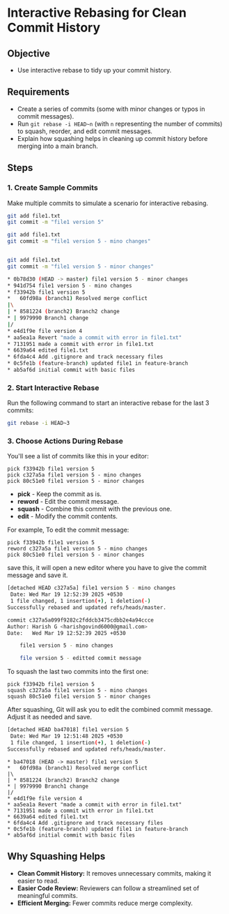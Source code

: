 # Interactive Rebasing for Clean Commit History

## Objective
- Use interactive rebase to tidy up your commit history.

## Requirements
- Create a series of commits (some with minor changes or typos in commit messages).
- Run `git rebase -i HEAD~n` (with `n` representing the number of commits) to squash, reorder, and edit commit messages.
- Explain how squashing helps in cleaning up commit history before merging into a main branch.

## Steps

### 1. Create Sample Commits
Make multiple commits to simulate a scenario for interactive rebasing.
```bash
git add file1.txt
git commit -m "file1 version 5"

git add file1.txt
git commit -m "file1 version 5 - mino changes"


git add file1.txt
git commit -m "file1 version 5 - minor changes"
```
```bash
* 0b78d30 (HEAD -> master) file1 version 5 - minor changes
* 941d754 file1 version 5 - mino changes
* f33942b file1 version 5
*   60fd98a (branch1) Resolved merge conflict
|\
| * 8581224 (branch2) Branch2 change
* | 9979990 Branch1 change
|/
* e4d1f9e file version 4
* aa5ea1a Revert "made a commit with error in file1.txt"
* 7131951 made a commit with error in file1.txt
* 6639a64 edited file1.txt
* 6fda4c4 Add .gitignore and track necessary files
* 0c5fe1b (feature-branch) updated file1 in feature-branch
* ab5af6d initial commit with basic files
```

### 2. Start Interactive Rebase
Run the following command to start an interactive rebase for the last 3 commits:
```bash
git rebase -i HEAD~3
```

### 3. Choose Actions During Rebase
You'll see a list of commits like this in your editor:
```
pick f33942b file1 version 5
pick c327a5a file1 version 5 - mino changes
pick 80c51e0 file1 version 5 - minor changes
```
- **pick** - Keep the commit as is.
- **reword** - Edit the commit message.
- **squash** - Combine this commit with the previous one.
- **edit** - Modify the commit contents.

For example, To edit the commit message:
```
pick f33942b file1 version 5
reword c327a5a file1 version 5 - mino changes
pick 80c51e0 file1 version 5 - minor changes
```
save this, it will open a new editor where you have to give the commit message and save it.
```bash
[detached HEAD c327a5a] file1 version 5 - mino changes
 Date: Wed Mar 19 12:52:39 2025 +0530
 1 file changed, 1 insertion(+), 1 deletion(-)
Successfully rebased and updated refs/heads/master.
```
```bash
commit c327a5a099f9282c2fddcb3475cdbb2e4a94ccce
Author: Harish G <harishgovind6000@gmail.com>
Date:   Wed Mar 19 12:52:39 2025 +0530

    file1 version 5 - mino changes

    file version 5 - editted commit message
```
To squash the last two commits into the first one:
```
pick f33942b file1 version 5
squash c327a5a file1 version 5 - mino changes
squash 80c51e0 file1 version 5 - minor changes
```

After squashing, Git will ask you to edit the combined commit message. Adjust it as needed and save.
```bash
[detached HEAD ba47018] file1 version 5
 Date: Wed Mar 19 12:51:48 2025 +0530
 1 file changed, 1 insertion(+), 1 deletion(-)
Successfully rebased and updated refs/heads/master.
```
```
* ba47018 (HEAD -> master) file1 version 5
*   60fd98a (branch1) Resolved merge conflict
|\
| * 8581224 (branch2) Branch2 change
* | 9979990 Branch1 change
|/
* e4d1f9e file version 4
* aa5ea1a Revert "made a commit with error in file1.txt"
* 7131951 made a commit with error in file1.txt
* 6639a64 edited file1.txt
* 6fda4c4 Add .gitignore and track necessary files
* 0c5fe1b (feature-branch) updated file1 in feature-branch
* ab5af6d initial commit with basic files
```
## Why Squashing Helps
- **Clean Commit History:** It removes unnecessary commits, making it easier to read.
- **Easier Code Review:** Reviewers can follow a streamlined set of meaningful commits.
- **Efficient Merging:** Fewer commits reduce merge complexity.